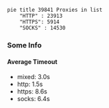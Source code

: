 
```mermaid
pie title 39841 Proxies in list
    "HTTP" : 23913
    "HTTPS": 5914
    "SOCKS" : 14530
```

### Some Info
#### Average Timeout

- mixed: 3.0s
- http: 1.5s
- https: 8.6s
- socks: 6.4s